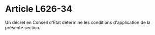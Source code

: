 # Article L626-34

Un décret en Conseil d'Etat détermine les conditions d'application de la présente section.
